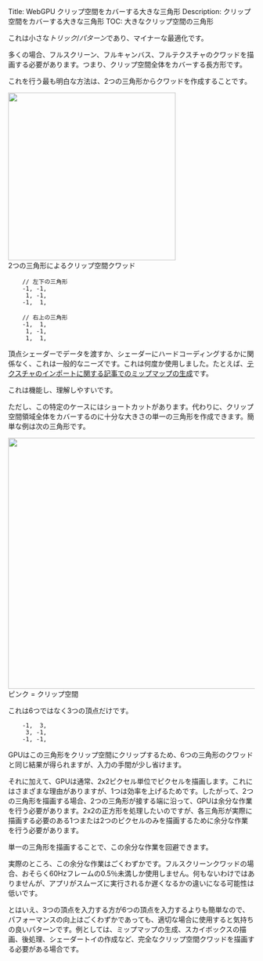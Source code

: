 Title: WebGPU クリップ空間をカバーする大きな三角形
Description: クリップ空間をカバーする大きな三角形
TOC: 大きなクリップ空間の三角形

これは小さな*トリック*/*パターン*であり、マイナーな最適化です。

多くの場合、フルスクリーン、フルキャンバス、フルテクスチャのクワッドを描画する必要があります。つまり、クリップ空間全体をカバーする長方形です。

これを行う最も明白な方法は、2つの三角形からクワッドを作成することです。

<div class="webgpu_center">
  <div>
    <img style="width: 342px;" src="resources/quad-triangles.svg">
    <div>2つの三角形によるクリップ空間クワッド</div>
  </div>
</div>


```
    // 左下の三角形
    -1, -1,
     1, -1,
    -1,  1,

    // 右上の三角形
    -1,  1,
     1, -1,
     1,  1,
```

頂点シェーダーでデータを渡すか、シェーダーにハードコーディングするかに関係なく、これは一般的なニーズです。これは何度か使用しました。たとえば、[テクスチャのインポートに関する記事でのミップマップの生成](webgpu-importing-textures.html)です。

これは機能し、理解しやすいです。

ただし、この特定のケースにはショートカットがあります。代わりに、クリップ空間領域全体をカバーするのに十分な大きさの単一の三角形を作成できます。簡単な例は次の三角形です。

<div class="webgpu_center">
  <div>
    <img style="width: 512px;" src="resources/quad-triangle.svg">
    <div>ピンク = クリップ空間</div>
  </div>
</div>

これは6つではなく3つの頂点だけです。

```
    -1,  3,
     3, -1,
    -1, -1,
```

GPUはこの三角形をクリップ空間にクリップするため、6つの三角形のクワッドと同じ結果が得られますが、入力の手間が少し省けます。

それに加えて、GPUは通常、2x2ピクセル単位でピクセルを描画します。これにはさまざまな理由がありますが、1つは効率を上げるためです。したがって、2つの三角形を描画する場合、2つの三角形が接する端に沿って、GPUは余分な作業を行う必要があります。2x2の正方形を処理したいのですが、各三角形が実際に描画する必要のある1つまたは2つのピクセルのみを描画するために余分な作業を行う必要があります。

単一の三角形を描画することで、この余分な作業を回避できます。

実際のところ、この余分な作業はごくわずかです。フルスクリーンクワッドの場合、おそらく60Hzフレームの0.5％未満しか使用しません。何もないわけではありませんが、アプリがスムーズに実行されるか遅くなるかの違いになる可能性は低いです。

とはいえ、3つの頂点を入力する方が6つの頂点を入力するよりも簡単なので、パフォーマンスの向上はごくわずかであっても、適切な場合に使用すると気持ちの良いパターンです。例としては、ミップマップの生成、スカイボックスの描画、後処理、シェーダートイの作成など、完全なクリップ空間クワッドを描画する必要がある場合です。